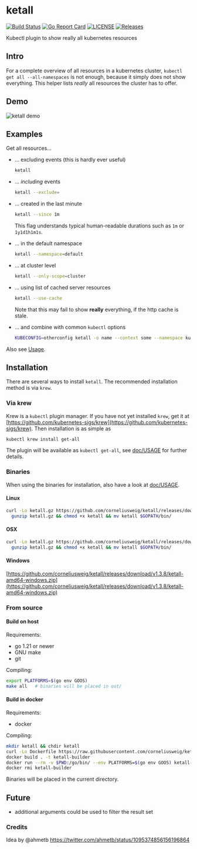 # ketall
[![Build Status](https://travis-ci.com/corneliusweig/ketall.svg?branch=master)](https://travis-ci.com/corneliusweig/ketall)
[![Go Report Card](https://goreportcard.com/badge/corneliusweig/ketall)](https://goreportcard.com/report/corneliusweig/ketall)
[![LICENSE](https://img.shields.io/github/license/corneliusweig/ketall.svg)](https://github.com/corneliusweig/ketall/blob/master/LICENSE)
[![Releases](https://img.shields.io/github/release-pre/corneliusweig/ketall.svg)](https://github.com/corneliusweig/ketall/releases)
<!-- [![Code Coverage](https://codecov.io/gh/corneliusweig/ketall/branch/master/graph/badge.svg)](https://codecov.io/gh/corneliusweig/ketall) -->

Kubectl plugin to show really all kubernetes resources

## Intro
For a complete overview of all resources in a kubernetes cluster, `kubectl get all --all-namespaces` is not enough, because it simply does not show everything.
This helper lists _really_ all resources the cluster has to offer.

## Demo
![ketall demo](doc/demo.gif "ketall demo")

## Examples
Get all resources...
- ... excluding events (this is hardly ever useful)
  ```bash
  ketall
  ```

- ... _including_ events
  ```bash
  ketall --exclude=
  ```

- ... created in the last minute
  ```bash
  ketall --since 1m
  ```
  This flag understands typical human-readable durations such as `1m` or `1y1d1h1m1s`.

- ... in the default namespace
  ```bash
  ketall --namespace=default
  ```

- ... at cluster level
  ```bash
  ketall --only-scope=cluster
  ```

- ... using list of cached server resources
  ```bash
  ketall --use-cache
  ```
  Note that this may fail to show __really__ everything, if the http cache is stale.

- ... and combine with common `kubectl` options
  ```bash
  KUBECONFIG=otherconfig ketall -o name --context some --namespace kube-system --selector run=skaffold
  ```

Also see [Usage](doc/USAGE.md).

## Installation
There are several ways to install `ketall`. The recommended installation method is via `krew`.

### Via krew
Krew is a `kubectl` plugin manager. If you have not yet installed `krew`, get it at
[https://github.com/kubernetes-sigs/krew](https://github.com/kubernetes-sigs/krew).
Then installation is as simple as
```bash
kubectl krew install get-all
```
The plugin will be available as `kubectl get-all`, see [doc/USAGE](doc/USAGE.md) for further details.

### Binaries
When using the binaries for installation, also have a look at [doc/USAGE](doc/USAGE.md).

#### Linux
```bash
curl -Lo ketall.gz https://github.com/corneliusweig/ketall/releases/download/v1.3.8/ketall-amd64-linux.tar.gz && \
  gunzip ketall.gz && chmod +x ketall && mv ketall $GOPATH/bin/
```

#### OSX
```bash
curl -Lo ketall.gz https://github.com/corneliusweig/ketall/releases/download/v1.3.8/ketall-amd64-darwin.tar.gz && \
  gunzip ketall.gz && chmod +x ketall && mv ketall $GOPATH/bin/
```

#### Windows
[https://github.com/corneliusweig/ketall/releases/download/v1.3.8/ketall-amd64-windows.zip](https://github.com/corneliusweig/ketall/releases/download/v1.3.8/ketall-amd64-windows.zip)

### From source

#### Build on host

Requirements:
 - go 1.21 or newer
 - GNU make
 - git

Compiling:
```bash
export PLATFORMS=$(go env GOOS)
make all   # binaries will be placed in out/
```

#### Build in docker
Requirements:
 - docker

Compiling:
```bash
mkdir ketall && chdir ketall
curl -Lo Dockerfile https://raw.githubusercontent.com/corneliusweig/ketall/master/Dockerfile
docker build . -t ketall-builder
docker run --rm -v $PWD:/go/bin/ --env PLATFORMS=$(go env GOOS) ketall-builder
docker rmi ketall-builder
```
Binaries will be placed in the current directory.

## Future
- additional arguments could be used to filter the result set

### Credits
Idea by @ahmetb https://twitter.com/ahmetb/status/1095374856156196864
